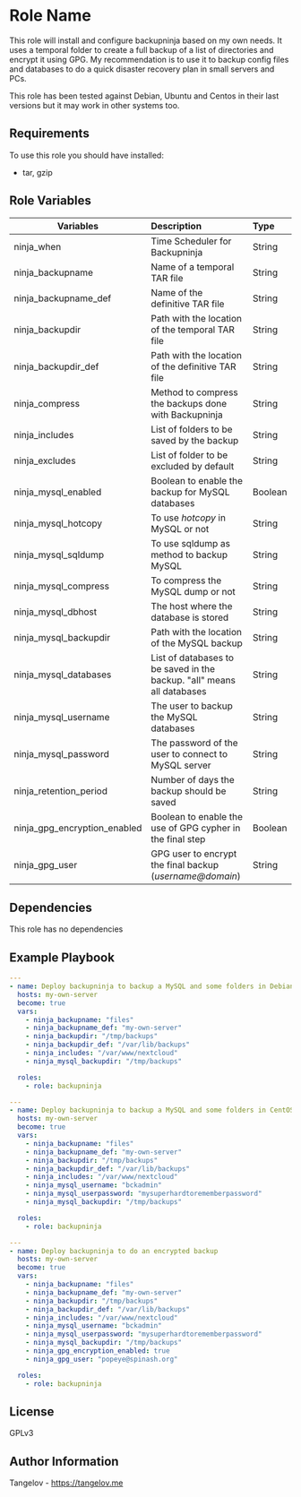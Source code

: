 Role Name
=========

This role will install and configure backupninja based on my own needs. It uses a temporal folder to create a full backup of a list of directories and encrypt it using GPG. My recommendation is to use it to backup config files and databases to do a quick disaster recovery plan in small servers and PCs.

This role has been tested against Debian, Ubuntu and Centos in their last versions but it may work in other systems too.

Requirements
------------

To use this role you should have installed:
* tar, gzip

Role Variables
--------------

| Variables   |      Description      |  Type |
|----------|:-------------|:------|
| ninja\_when | Time Scheduler for Backupninja | String |
| ninja\_backupname |  Name of a temporal TAR file | String |
| ninja\_backupname\_def | Name of the definitive TAR file | String |
| ninja\_backupdir | Path with the location of the temporal TAR file | String |
| ninja\_backupdir\_def | Path with the location of the definitive TAR file | String |
| ninja\_compress | Method to compress the backups done with Backupninja | String |
| ninja\_includes | List of folders to be saved by the backup | String |
| ninja\_excludes | List of folder to be excluded by default | String |
| ninja\_mysql\_enabled | Boolean to enable the backup for MySQL databases | Boolean |
| ninja\_mysql\_hotcopy | To use _hotcopy_ in MySQL or not | String |
| ninja\_mysql\_sqldump | To use sqldump as method to backup MySQL | String |
| ninja\_mysql\_compress | To compress the MySQL dump or not | String |
| ninja\_mysql\_dbhost | The host where the database is stored | String |
| ninja\_mysql\_backupdir | Path with the location of the MySQL backup | String |
| ninja\_mysql\_databases | List of databases to be saved in the backup. "all" means all databases | String |
| ninja\_mysql\_username | The user to backup the MySQL databases | String |
| ninja\_mysql\_password | The password of the user to connect to MySQL server | String |
| ninja\_retention\_period | Number of days the backup should be saved | String |
| ninja\_gpg\_encryption\_enabled | Boolean to enable the use of GPG cypher in the final step | Boolean |
| ninja\_gpg\_user | GPG user to encrypt the final backup (_username@domain_) | String |

Dependencies
------------

This role has no dependencies

Example Playbook
----------------

```yaml
---
- name: Deploy backupninja to backup a MySQL and some folders in Debian
  hosts: my-own-server
  become: true
  vars:
    - ninja_backupname: "files"
    - ninja_backupname_def: "my-own-server"
    - ninja_backupdir: "/tmp/backups"
    - ninja_backupdir_def: "/var/lib/backups"
    - ninja_includes: "/var/www/nextcloud"
    - ninja_mysql_backupdir: "/tmp/backups"

  roles:
    - role: backupninja
```

```yaml
---
- name: Deploy backupninja to backup a MySQL and some folders in CentOS
  hosts: my-own-server
  become: true
  vars:
    - ninja_backupname: "files"
    - ninja_backupname_def: "my-own-server"
    - ninja_backupdir: "/tmp/backups"
    - ninja_backupdir_def: "/var/lib/backups"
    - ninja_includes: "/var/www/nextcloud"
    - ninja_mysql_username: "bckadmin"
    - ninja_mysql_userpassword: "mysuperhardtorememberpassword"
    - ninja_mysql_backupdir: "/tmp/backups"

  roles:
    - role: backupninja
```

```yaml
---
- name: Deploy backupninja to do an encrypted backup
  hosts: my-own-server
  become: true
  vars:
    - ninja_backupname: "files"
    - ninja_backupname_def: "my-own-server"
    - ninja_backupdir: "/tmp/backups"
    - ninja_backupdir_def: "/var/lib/backups"
    - ninja_includes: "/var/www/nextcloud"
    - ninja_mysql_username: "bckadmin"
    - ninja_mysql_userpassword: "mysuperhardtorememberpassword"
    - ninja_mysql_backupdir: "/tmp/backups"
    - ninja_gpg_encryption_enabled: true
    - ninja_gpg_user: "popeye@spinash.org"

  roles:
    - role: backupninja
```

License
-------

GPLv3

Author Information
------------------
Tangelov - https://tangelov.me

